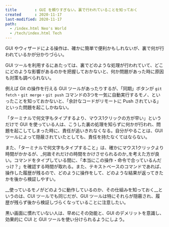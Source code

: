 ```yaml
---
title        : GUI を頼りすぎない。裏で行われていることを知っておく
created      : 2020-11-17
last-modified: 2020-11-17
path:
  - /index.html Neo's World
  - /tech/index.html Tech
---
```


GUI やウィザードによる操作は、確かに簡単で便利かもしれないが、裏で何が行われているかが分かりづらい。

GUI ツールを利用するにあたっては、裏でどのような処理が行われていて、どこにどのような影響があるのかを把握しておかないと、何か問題があった時に原因も対策も調べられない。

例えば Git の操作を行える GUI ツールがあったりするが、「同期」ボタンが `git fetch`・`git merge`・`git push` コマンドの3つを一気に自動実行するモノ、といったことを知っておかないと、「余計なコードがリモートに Push されている」といった問題を起こしかねない。

「ターミナルで何文字もタイプするより、マウス1クリックの方が早い」というだけで GUI を使っている人は、こうした裏の処理を知らずに何かが行われ、問題を起こしてしまった時に、責任が追いきれなくなる。自分がやることは、GUI ツールによって隠蔽されていたとしても、責任を持たなくてはならない。

また、「ターミナルで何文字もタイプすること」は、確かにマウス1クリックより時間がかかるが、_何故それだけの時間をかけさせられるのか_を考えた方が良い。コマンドをタイプしている間に、「本当にこの操作・命令で合っているんだっけ？」を確認する時間が取れる。また、テキストベースのコマンドであれば、操作した履歴が残るので、どのように操作をして、どのような結果が返ってきたかを後から検証しやすい。

__使っているモノがどのように動作しているのか、その仕組みを知っておく__というのは、CUI ツールでも同じだが、GUI ツールは特にそれらが隠蔽され、履歴が残らず後から検証しづらくなっていることに注意したい。

黒い画面に慣れていない人は、早めにその効能と、GUI のデメリットを意識し、効果的に CUI と GUI ツールを使い分けられるようにしよう。
